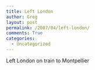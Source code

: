```yaml
---
title: Left London
author: Greg
layout: post
permalink: /2007/04/left-london/
comments: True
categories:
  - Uncategorized
---
```

Left London on train to Montpellier